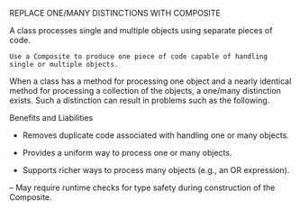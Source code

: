 REPLACE ONE/MANY DISTINCTIONS WITH COMPOSITE

A class processes single and multiple objects using separate pieces of code.

`Use a Composite to produce one piece of code capable of handling single or multiple objects.`

When a class has a method for processing one object and a nearly identical method for processing a collection of the objects, a one/many distinction exists. Such a distinction can result in problems such as the following.

Benefits and Liabilities

+  Removes duplicate code associated with handling one or many objects.

+  Provides a uniform way to process one or many objects.

+  Supports richer ways to process many objects (e.g., an OR expression).

–  May require runtime checks for type safety during construction of the Composite.